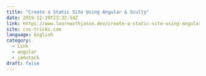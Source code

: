 ```yaml
---
title: "Create a Static Site Using Angular & Scully"
date: 2019-12-19T23:32:14Z
link: https://www.learnwithjason.dev/create-a-static-site-using-angular-scully?utm_medium=RSS&utm_source=news.12bit.vn
site: css-tricks.com
language: English
category:
  - Link
  - angular
  - jamstack
draft: false
---
```

